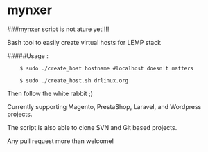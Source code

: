 mynxer
======


###mynxer script is not ature yet!!!!

Bash tool to easily create virtual hosts for LEMP stack


#####Usage :

        $ sudo ./create_host hostname #localhost doesn't matters

        $ sudo ./create_host.sh drlinux.org
        

Then follow the white rabbit ;)

Currently supporting Magento, PrestaShop, Laravel, and Wordpress projects.

The script is also able to clone SVN and Git based projects.

Any pull request more than welcome!
